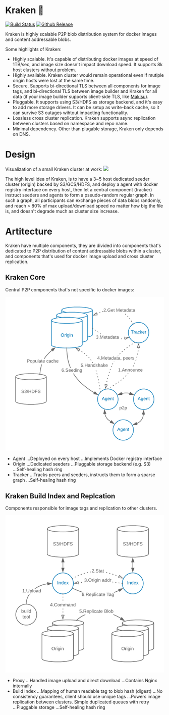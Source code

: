 # Kraken :octopus:

[![Build Status](https://travis-ci.org/uber/kraken.svg?branch=master)](https://travis-ci.org/uber/kraken)
[![Github Release](https://img.shields.io/github/release/uber/kraken.svg)](https://github.com/uber/kraken/releases)

Kraken is highly scalable P2P blob distribution system for docker images and content addressable blobs.

Some highlights of Kraken:
* Highly scalable. It's capable of distributing docker images at speed of 1TB/sec, and image size doesn't impact download speed. It supports 8k host clusters without problem.
* Highly available. Kraken cluster would remain operational even if mutiple origin hosts were lost at the same time.
* Secure. Supports bi-directional TLS between all components for image tags, and bi-directional TLS between image builder and Kraken for all data (if your image builder supports client-side TLS, like [Makisu](https://github.com/uber/makisu)).
* Pluggable. It supports using S3/HDFS as storage backend, and it's easy to add more storage drivers. It can be setup as write-back cache, so it can survive S3 outages wihtout impacting functionality.
* Lossless cross cluster replication. Kraken supports async replication between clusters based on namespace and repo name.
* Minimal dependency. Other than plugable storage, Kraken only depends on DNS.

# Design
Visualization of a small Kraken cluster at work:
![](assets/visualization.png)

The high level idea of Kraken, is to have a 3~5 host dedicated seeder cluster (origin) backed by S3/GCS/HDFS, and deploy a agent with docker registry interface on every host, then let a central component (tracker) instruct seeders and agents to form a pseudo-random regular graph. In such a graph, all participants can exchange pieces of data blobs randomly, and reach > 80% of max upload/download speed no matter how big the file is, and doesn't degrade much as cluster size increase.

# Artitecture

Kraken have multiple components, they are divided into components that's dedicated to P2P distribution of content addressable blobs within a cluster, and components that's used for docker image upload and cross cluster replication.

## Kraken Core

Central P2P components that's not specific to docker images:

![](assets/kraken_core.png)

* Agent
...Deployed on every host
...Implements Docker registry interface
* Origin
...Dedicated seeders
...Pluggable storage backend (e.g. S3)
...Self-healing hash ring
* Tracker
...Tracks peers and seeders, instructs them to form a sparse graph
...Self-healing hash ring

## Kraken Build Index and Replcation

Components responsible for image tags and replication to other clusters.

![](assets/kraken_build_index.png)

* Proxy
...Handled image upload and direct download
...Contains Nginx internally
* Build Index
...Mapping of human readable tag to blob hash (digest)
...No consistency guarantees, client should use unique tags
...Powers image replication between clusters. Simple duplicated queues with retry
...Pluggable storage
...Self-healing hash ring
